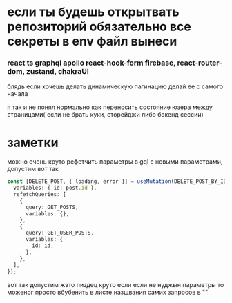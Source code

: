 # если ты будешь открытвать репозиторий обязательно все секреты в env файл вынеси

### react ts graphql apollo react-hook-form firebase, react-router-dom, zustand, chakraUI

блядь если хочешь делать динамическую пагинацию делай ее с самого начала

я так и не понял нормально как переносить состояние юзера между страницами( если не брать куки, сторейджи либо бэкенд сессии)

# заметки

можно очень круто рефетчить параметры в gql с новыми параметрами, допустим вот так

```typescript
const [DELETE_POST, { loading, error }] = useMutation(DELETE_POST_BY_ID, {
  variables: { id: post.id },
  refetchQueries: [
    {
      query: GET_POSTS,
      variables: {},
    },
    {
      query: GET_USER_POSTS,
      variables: {
        id: id,
      },
    },
  ],
});
```

вот так допустим жэто пиздец круто если если не нуджын параметры то
моженог просто вбубенить в листе назщвания самих запросов в ""
